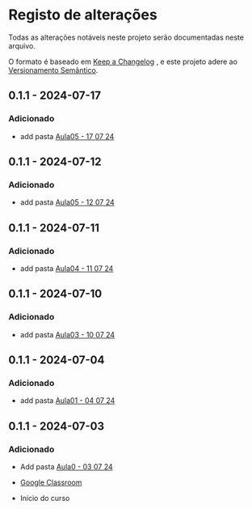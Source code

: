# Registo de alterações
Todas as alterações notáveis neste projeto serão documentadas neste arquivo.

O formato é baseado em [Keep a Changelog](https://keepachangelog.com/pt-BR/1.1.0/) , e este projeto adere ao [Versionamento Semântico](https://semver.org/lang/pt-BR/).

## 0.1.1 - 2024-07-17

### Adicionado
- add pasta [Aula05 - 17 07 24](/Aulas/Aula07)

## 0.1.1 - 2024-07-12

### Adicionado
- add pasta [Aula05 - 12 07 24](/Aulas/Aula05)

## 0.1.1 - 2024-07-11

### Adicionado
- add pasta [Aula04 - 11 07 24](/Aulas/Aula04)

## 0.1.1 - 2024-07-10

### Adicionado
- add pasta [Aula03 - 10 07 24](/Aulas/Aula03)

## 0.1.1 - 2024-07-04

### Adicionado
- add pasta [Aula01 - 04 07 24](/Aulas/Aula01)

## 0.1.1 - 2024-07-03

### Adicionado
- Add pasta [Aula0 - 03 07 24 ](/Aulas/Aula0)
- [Google Classroom](https://classroom.google.com/c/Njg0ODQyNTE1NzI3)

- Início do curso 
